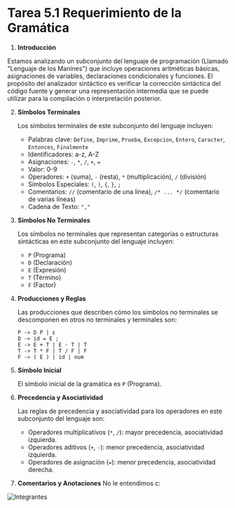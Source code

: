 # Tarea 5.1 Requerimiento de la Gramática



1.  **Introducción**
    
   Estamos analizando un subconjunto del lenguaje de programación (Llamado "Lenguaje de los Manines") que incluye operaciones aritméticas básicas, asignaciones de variables, declaraciones condicionales y funciones. El propósito del analizador sintáctico es verificar la corrección sintáctica del código fuente y generar una representación intermedia que se puede utilizar para la compilación o interpretación posterior.
    
2.  **Símbolos Terminales**
    
    Los símbolos terminales de este subconjunto del lenguaje incluyen:
    
    -   Palabras clave:  `Define`,  `Imprime`,  `Prueba`,  `Excepcion`,  `Entero`,  `Caracter`,  `Entonces`,  `Finalmente`
    -   Identificadores: a-z, A-Z
    -   Asignaciones:  `-`,  `*`,  `/`,  `+`,  `=`
    -   Valor: 0-9
    -   Operadores:  `+`  (suma),  `-`  (resta),  `*`  (multiplicación),  `/`  (división)
    -   Símbolos Especiales:  `(`,  `)`,  `{`,  `}`,  `;`
    -   Comentarios:  `//`  (comentario de una línea),  `/* ... */`  (comentario de varias líneas)
    -   Cadena de Texto:  `","`
3.  **Símbolos No Terminales**
    
    Los símbolos no terminales que representan categorías o estructuras sintácticas en este subconjunto del lenguaje incluyen:
    
    -   `P`  (Programa)
    -   `D`  (Declaración)
    -   `E`  (Expresión)
    -   `T`  (Término)
    -   `F`  (Factor)
4.  **Producciones y Reglas**
    
    Las producciones que describen cómo los símbolos no terminales se descomponen en otros no terminales y terminales son:
    
    ```
    P -> D P | ε
    D -> id = E ;
    E -> E + T | E - T | T
    T -> T * F | T / F | F
    F -> ( E ) | id | num
    ```
    
5.  **Símbolo Inicial**
    
    El símbolo inicial de la gramática es  `P`  (Programa).
    
6.  **Precedencia y Asociatividad**
    
    Las reglas de precedencia y asociatividad para los operadores en este subconjunto del lenguaje son:
    
    -   Operadores multiplicativos (`*`,  `/`): mayor precedencia, asociatividad izquierda.
    -   Operadores aditivos (`+`,  `-`): menor precedencia, asociatividad izquierda.
    -   Operadores de asignación (`=`): menor precedencia, asociatividad derecha.

7.  **Comentarios y Anotaciones**
    No le entendimos c:

![Integrantes](https://github.com/PZ222/Lenguajes_y_Automatas_Manin/assets/103959963/367b85dd-5b68-4ce0-836f-a7156f4b845a)
